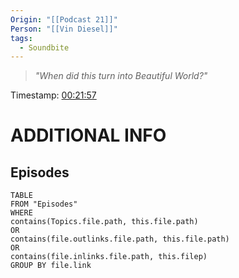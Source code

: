 ```yaml
---
Origin: "[[Podcast 21]]"
Person: "[[Vin Diesel]]"
tags:
  - Soundbite
---
```

> *"When did this turn into Beautiful World?"*

Timestamp: [00:21:57](https://youtu.be/MBZC4FxMQ_E?t=1317)

# ADDITIONAL INFO

## Episodes
``` dataview
TABLE
FROM "Episodes"
WHERE 
contains(Topics.file.path, this.file.path) 
OR 
contains(file.outlinks.file.path, this.file.path)
OR
contains(file.inlinks.file.path, this.filep)
GROUP BY file.link
```